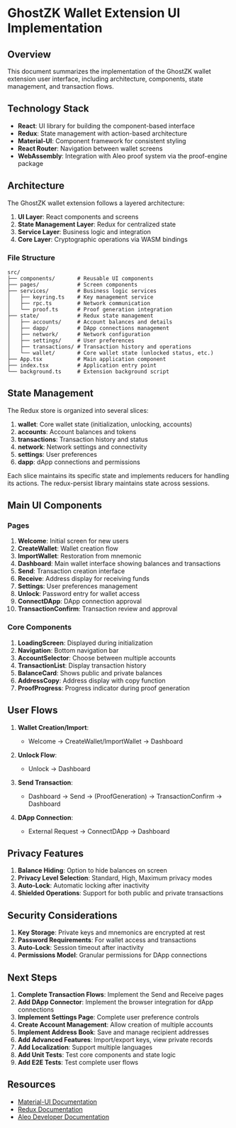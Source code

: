 # GhostZK Wallet Extension UI Implementation

## Overview

This document summarizes the implementation of the GhostZK wallet extension user interface, including architecture, components, state management, and transaction flows.

## Technology Stack

- **React**: UI library for building the component-based interface
- **Redux**: State management with action-based architecture
- **Material-UI**: Component framework for consistent styling
- **React Router**: Navigation between wallet screens
- **WebAssembly**: Integration with Aleo proof system via the proof-engine package

## Architecture

The GhostZK wallet extension follows a layered architecture:

1. **UI Layer**: React components and screens
2. **State Management Layer**: Redux for centralized state
3. **Service Layer**: Business logic and integration
4. **Core Layer**: Cryptographic operations via WASM bindings

### File Structure

```
src/
├── components/       # Reusable UI components
├── pages/            # Screen components
├── services/         # Business logic services
│   ├── keyring.ts    # Key management service
│   ├── rpc.ts        # Network communication
│   └── proof.ts      # Proof generation integration
├── state/            # Redux state management
│   ├── accounts/     # Account balances and details
│   ├── dapp/         # DApp connections management
│   ├── network/      # Network configuration
│   ├── settings/     # User preferences
│   ├── transactions/ # Transaction history and operations
│   └── wallet/       # Core wallet state (unlocked status, etc.)
├── App.tsx           # Main application component
├── index.tsx         # Application entry point
└── background.ts     # Extension background script
```

## State Management

The Redux store is organized into several slices:

1. **wallet**: Core wallet state (initialization, unlocking, accounts)
2. **accounts**: Account balances and tokens
3. **transactions**: Transaction history and status
4. **network**: Network settings and connectivity
5. **settings**: User preferences
6. **dapp**: dApp connections and permissions

Each slice maintains its specific state and implements reducers for handling its actions. The redux-persist library maintains state across sessions.

## Main UI Components

### Pages

1. **Welcome**: Initial screen for new users
2. **CreateWallet**: Wallet creation flow
3. **ImportWallet**: Restoration from mnemonic
4. **Dashboard**: Main wallet interface showing balances and transactions
5. **Send**: Transaction creation interface
6. **Receive**: Address display for receiving funds
7. **Settings**: User preferences management
8. **Unlock**: Password entry for wallet access
9. **ConnectDApp**: DApp connection approval
10. **TransactionConfirm**: Transaction review and approval

### Core Components

1. **LoadingScreen**: Displayed during initialization
2. **Navigation**: Bottom navigation bar
3. **AccountSelector**: Choose between multiple accounts
4. **TransactionList**: Display transaction history
5. **BalanceCard**: Shows public and private balances
6. **AddressCopy**: Address display with copy function
7. **ProofProgress**: Progress indicator during proof generation

## User Flows

1. **Wallet Creation/Import**:
   - Welcome → CreateWallet/ImportWallet → Dashboard

2. **Unlock Flow**:
   - Unlock → Dashboard

3. **Send Transaction**:
   - Dashboard → Send → (ProofGeneration) → TransactionConfirm → Dashboard

4. **DApp Connection**:
   - External Request → ConnectDApp → Dashboard

## Privacy Features

1. **Balance Hiding**: Option to hide balances on screen
2. **Privacy Level Selection**: Standard, High, Maximum privacy modes
3. **Auto-Lock**: Automatic locking after inactivity
4. **Shielded Operations**: Support for both public and private transactions

## Security Considerations

1. **Key Storage**: Private keys and mnemonics are encrypted at rest
2. **Password Requirements**: For wallet access and transactions
3. **Auto-Lock**: Session timeout after inactivity
4. **Permissions Model**: Granular permissions for DApp connections

## Next Steps

1. **Complete Transaction Flows**: Implement the Send and Receive pages
2. **Add DApp Connector**: Implement the browser integration for dApp connections
3. **Implement Settings Page**: Complete user preference controls
4. **Create Account Management**: Allow creation of multiple accounts
5. **Implement Address Book**: Save and manage recipient addresses
6. **Add Advanced Features**: Import/export keys, view private records
7. **Add Localization**: Support multiple languages
8. **Add Unit Tests**: Test core components and state logic
9. **Add E2E Tests**: Test complete user flows

## Resources

- [Material-UI Documentation](https://material-ui.com/)
- [Redux Documentation](https://redux.js.org/)
- [Aleo Developer Documentation](https://developer.aleo.org/)